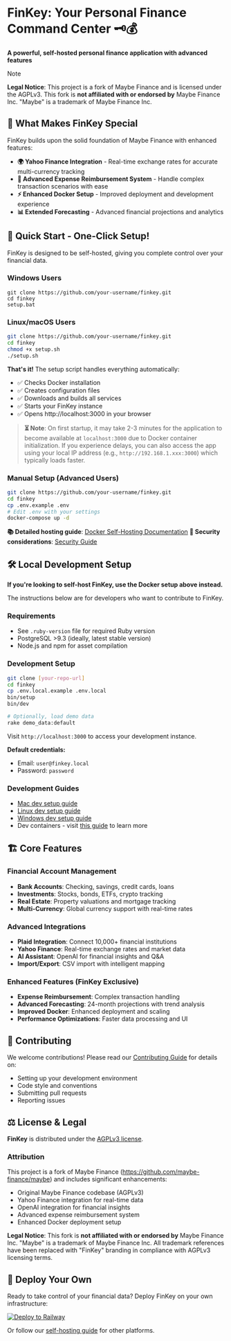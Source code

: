 
# FinKey: Your Personal Finance Command Center 🗝️💰

**A powerful, self-hosted personal finance application with advanced features**

> [!NOTE]
> **Legal Notice**: This project is a fork of Maybe Finance and is licensed under the AGPLv3. This fork is **not affiliated with or endorsed by** Maybe Finance Inc. "Maybe" is a trademark of Maybe Finance Inc.

## 🚀 What Makes FinKey Special

FinKey builds upon the solid foundation of Maybe Finance with enhanced features:

- **🌍 Yahoo Finance Integration** - Real-time exchange rates for accurate multi-currency tracking
- **💸 Advanced Expense Reimbursement System** - Handle complex transaction scenarios with ease
- **⚡ Enhanced Docker Setup** - Improved deployment and development experience
- **📊 Extended Forecasting** - Advanced financial projections and analytics

## 🚀 Quick Start - One-Click Setup!

FinKey is designed to be self-hosted, giving you complete control over your financial data.

### Windows Users
```batch
git clone https://github.com/your-username/finkey.git
cd finkey
setup.bat
```

### Linux/macOS Users
```bash
git clone https://github.com/your-username/finkey.git
cd finkey
chmod +x setup.sh
./setup.sh
```

**That's it!** The setup script handles everything automatically:
- ✅ Checks Docker installation
- ✅ Creates configuration files
- ✅ Downloads and builds all services
- ✅ Starts your FinKey instance
- ✅ Opens http://localhost:3000 in your browser

> **⏳ Note**: On first startup, it may take 2-3 minutes for the application to become available at `localhost:3000` due to Docker container initialization. If you experience delays, you can also access the app using your local IP address (e.g., `http://192.168.1.xxx:3000`) which typically loads faster.

### Manual Setup (Advanced Users)
```bash
git clone https://github.com/your-username/finkey.git
cd finkey
cp .env.example .env
# Edit .env with your settings
docker-compose up -d
```

**📚 Detailed hosting guide**: [Docker Self-Hosting Documentation](docs/hosting/docker.md)
**🔐 Security considerations**: [Security Guide](MDFILES/SECURITY.md)

## 🛠️ Local Development Setup

**If you're looking to self-host FinKey, use the Docker setup above instead.**

The instructions below are for developers who want to contribute to FinKey.

### Requirements

- See `.ruby-version` file for required Ruby version
- PostgreSQL >9.3 (ideally, latest stable version)
- Node.js and npm for asset compilation

### Development Setup

```bash
git clone [your-repo-url]
cd finkey
cp .env.local.example .env.local
bin/setup
bin/dev

# Optionally, load demo data
rake demo_data:default
```

Visit `http://localhost:3000` to access your development instance.

**Default credentials:**
- Email: `user@finkey.local`
- Password: `password`

### Development Guides

- [Mac dev setup guide](https://github.com/[your-username]/finkey/wiki/Mac-Dev-Setup-Guide)
- [Linux dev setup guide](https://github.com/[your-username]/finkey/wiki/Linux-Dev-Setup-Guide)
- [Windows dev setup guide](https://github.com/[your-username]/finkey/wiki/Windows-Dev-Setup-Guide)
- Dev containers - visit [this guide](https://code.visualstudio.com/docs/devcontainers/containers) to learn more

## 🏗️ Core Features

### Financial Account Management
- **Bank Accounts**: Checking, savings, credit cards, loans
- **Investments**: Stocks, bonds, ETFs, crypto tracking
- **Real Estate**: Property valuations and mortgage tracking
- **Multi-Currency**: Global currency support with real-time rates

### Advanced Integrations
- **Plaid Integration**: Connect 10,000+ financial institutions
- **Yahoo Finance**: Real-time exchange rates and market data
- **AI Assistant**: OpenAI for financial insights and Q&A
- **Import/Export**: CSV import with intelligent mapping

### Enhanced Features (FinKey Exclusive)
- **Expense Reimbursement**: Complex transaction handling
- **Advanced Forecasting**: 24-month projections with trend analysis
- **Improved Docker**: Enhanced deployment and scaling
- **Performance Optimizations**: Faster data processing and UI

## 🤝 Contributing

We welcome contributions! Please read our [Contributing Guide](CONTRIBUTING.md) for details on:
- Setting up your development environment
- Code style and conventions
- Submitting pull requests
- Reporting issues

## ⚖️ License & Legal

**FinKey** is distributed under the [AGPLv3 license](LICENSE).

### Attribution

This project is a fork of Maybe Finance (https://github.com/maybe-finance/maybe) and includes significant enhancements:
- Original Maybe Finance codebase (AGPLv3)
- Yahoo Finance integration for real-time data
- OpenAI integration for financial insights
- Advanced expense reimbursement system
- Enhanced Docker deployment setup

**Legal Notice**: This fork is **not affiliated with or endorsed by** Maybe Finance Inc. "Maybe" is a trademark of Maybe Finance Inc. All trademark references have been replaced with "FinKey" branding in compliance with AGPLv3 licensing terms.

## 🚀 Deploy Your Own

Ready to take control of your financial data? Deploy FinKey on your own infrastructure:

[![Deploy to Railway](https://railway.app/button.svg)](https://railway.app/new)

Or follow our [self-hosting guide](docs/hosting/docker.md) for other platforms.
